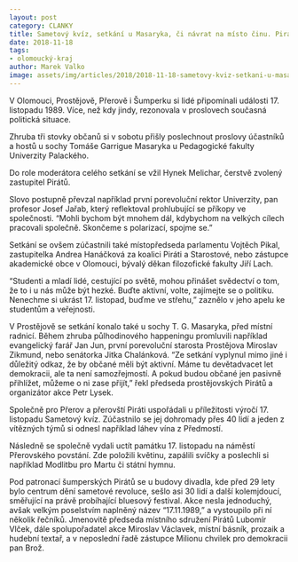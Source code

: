 ```yaml
---
layout: post
category: CLANKY
title: Sametový kvíz, setkání u Masaryka, či návrat na místo činu. Piráti v Olomouckém kraji vzpomínali na 17. listopad.
date: 2018-11-18
tags: 
- olomoucký-kraj
author: Marek Valko
image: assets/img/articles/2018/2018-11-18-sametovy-kviz-setkani-u-masaryka-ci-navrat-na-misto-cinu-pirati-v-olomouckem-kraji-vzpominali-na-17-listopad.jpg  #751x422 pixelu
---
```

V Olomouci, Prostějově, Přerově i Šumperku si lidé připomínali události 17. listopadu 1989. Více, než kdy jindy, rezonovala v proslovech současná politická situace.

Zhruba tři stovky občanů si v sobotu přišly poslechnout proslovy účastníků a hostů u sochy Tomáše Garrigue Masaryka u Pedagogické fakulty Univerzity Palackého. 

Do role moderátora celého setkání se vžil Hynek Melichar, čerstvě zvolený zastupitel Pirátů. 

Slovo postupně převzal například první porevoluční rektor Univerzity, pan profesor Josef Jařab, který reflektoval prohlubující se příkopy ve společnosti. “Mohli bychom být mnohem dál, kdybychom na velkých cílech pracovali společně. Skončeme s polarizací, spojme se.”

Setkání se ovšem zúčastnili také místopředseda parlamentu Vojtěch Pikal, zastupitelka Andrea Hanáčková za koalici Piráti a Starostové, nebo zástupce akademické obce v Olomouci, bývalý děkan filozofické fakulty Jiří Lach.

“Studenti a mladí lidé, cestující po světě, mohou přinášet svědectví o tom, že to i u nás může být hezké. Buďte aktivní, volte, zajímejte se o politiku. Nenechme si ukrást 17. listopad, buďme ve střehu,” zaznělo v jeho apelu ke studentům a veřejnosti.  

V Prostějově se setkání konalo také u sochy T. G. Masaryka, před místní radnicí. Během zhruba půlhodinového happeningu promluvili například evangelický farář Jan Jun, první porevoluční starosta Prostějova Miroslav Zikmund, nebo senátorka Jitka Chalánková. “Ze setkání vyplynul mimo jiné i důležitý odkaz, že by občané měli být aktivní. Máme tu devětadvacet let demokracii, ale ta není samozřejmostí. A pokud budou občané jen pasivně přihlížet, můžeme o ni zase přijít,” řekl předseda prostějovských Pirátů a organizátor akce Petr Lysek. 

Společně pro Přerov a přerovští Piráti uspořádali u příležitosti výročí 17. listopadu Sametový kvíz. Zúčastnilo se jej dohromady přes 40 lidí a jeden z vítězných týmů si odnesl například láhev vína z Předmostí. 

Následně se společně vydali uctít památku 17. listopadu na náměstí Přerovského povstání. Zde položili květinu, zapálili svíčky a poslechli si například Modlitbu pro Martu či státní hymnu.

Pod patronací šumperských Pirátů se u budovy divadla, kde před 29 lety bylo centrum dění sametové revoluce, sešlo asi 30 lidí a další kolemjdoucí, směřující na právě probíhající bluesový festival. Akce nesla jednoduchý, avšak velkým poselstvím naplněný název “17.11.1989,” a vystoupilo při ní několik řečníků. Jmenovitě předseda místního sdružení Pirátů Lubomír Vlček, dále spolupořadatel akce Miroslav Václavek, místní básník, prozaik a hudební textař, a v neposlední řadě zástupce Milionu chvilek pro demokracii pan Brož.
